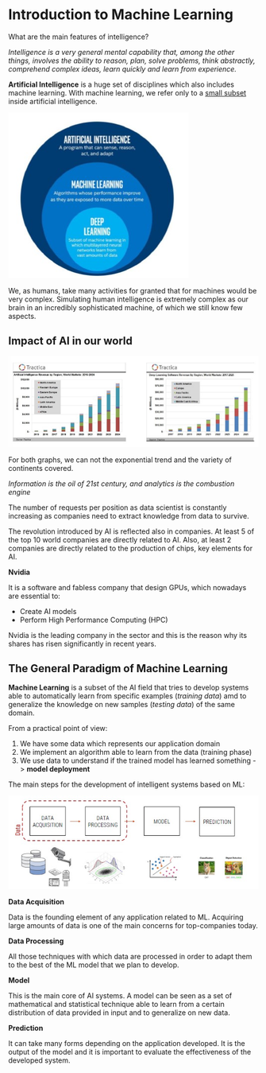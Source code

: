 # Introduction to Machine Learning

What are the main features of intelligence?

*Intelligence is a very general mental capability that, among the other things, involves the ability to reason, plan, solve problems, think abstractly, comprehend complex ideas, learn quickly and learn from experience.*

**Artificial Intelligence** is a huge set of disciplines which also includes machine learning.
With machine learning, we refer only to a [small subset](https://medium.com/@terdsaksu/artificial-intelligence-machine-learning-deep-learning-a2ebd43ff1b2) inside artificial intelligence.

![](ai.jpg)

We, as humans, take many activities for granted that for machines would be very complex. 
Simulating human intelligence is extremely complex as our brain in an incredibly sophisticated machine, of which we still know few aspects.

## Impact of AI in our world

![](tractica.jpg)

For both graphs, we can not the exponential trend and the variety of continents covered. 

*Information is the oil of 21st century, and analytics is the combustion engine*

The number of requests per position as data scientist is constantly increasing as companies need to extract knowledge from data to survive.

The revolution introduced by AI is reflected also in companies. At least 5 of the top 10 world companies are directly related to AI.
Also, at least 2 companies are directly related to the production of chips, key elements for AI.

**Nvidia**

It is a software and fabless company that design GPUs, which nowadays are essential to:

- Create AI models
- Perform High Performance Computing (HPC)

Nvidia is the leading company in the sector and this is the reason why its shares has risen significantly in recent years.

## The General Paradigm of Machine Learning

**Machine Learning** is a subset of the AI field that tries to develop systems able to automatically learn from specific examples (*training data*) amd to generalize the knowledge on new samples (*testing data*) of the same domain.

From a practical point of view:

1. We have some data which represents our application domain
2. We implement an algorithm able to learn from the data (training phase)
3. We use data to understand if the trained model has learned something -> **model deployment**

The main steps for the development of intelligent systems based on ML:

![](stps.jpg)

**Data Acquisition**

Data is the founding element of any application related to ML. Acquiring large amounts of data is one of the main concerns for top-companies today.

**Data Processing**

All those techniques with which data are processed in order to adapt them to the best of the ML model that we plan to develop.

**Model**

This is the main core of AI systems. A model can be seen as a set of mathematical and statistical technique able to learn from a certain distribution of data provided in input and to generalize on new data.

**Prediction**

It can take many forms depending on the application developed. It is the output of the model and it is important to evaluate the effectiveness of the developed system.
